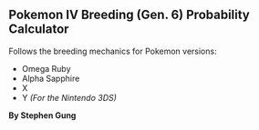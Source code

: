 ## Pokemon IV Breeding (Gen. 6) Probability Calculator
Follows the breeding mechanics for Pokemon versions:
 * Omega Ruby
 * Alpha Sapphire
 * X
 * Y
_(For the Nintendo 3DS)_

 **By Stephen Gung**